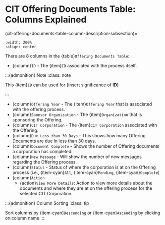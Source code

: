 # CIT Offering Documents Table: Columns Explained

(cit-offering-documents-table-column-description-subsection)=

```{lazyfigure} ../../../_static/solo_app/Document/CITCorpOffering/cit-corporations-offering-documents-column-names.webp
:width: 200%
:align: center
```

There are 8 columns in the {table}`Offering Documents Table`:

- {column}`ID` - The {item}`ID` associated with the process itself.

:::{admonition} Note
:class: note

This {item}`ID` can be used for {insert significance of **ID**}

:::

- {column}`Offering Year` - The {item}`Offering Year` that is associated with the offering process.
- {column}`Sponsor Organization` - The {item}`Organization` that is sponsoring the Offering.
- {column}`CIT Corporation` - The {item}`CIT Corporation` associated with the Offering.
- {column}`Due Less than 30 Days` - This shows how many Offering Documents are due in less than 30 days.
- {column}`Document Complete` - Shows the number of Offering documents a corporation has completed.
- {column}`New Message` - Will show the number of new messages regarding the Offering process.
- {column}`Status` - Status of where the corporation is at on the Offering process (i.e., {item-cyan}`All`, {item-cyan}`Pending`, {item-cyan}`Complete`)
- {column}`Action` 
  - {action}`View More Details`: Action to view more details about the documents and where they are at on the offering process for the selected CIT Corporation.

:::{admonition} Column Sorting
:class: tip

Sort columns by {item-cyan}`Descending` or {item-cyan}`Ascending` by clicking on column name.
:::
